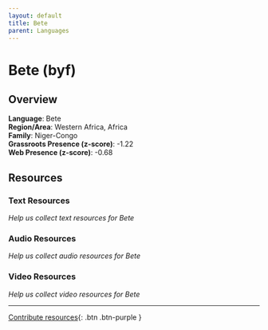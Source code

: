 ```yaml
---
layout: default
title: Bete
parent: Languages
---
```


# Bete (byf)

## Overview

**Language**: Bete  
**Region/Area**: Western Africa, Africa  
**Family**: Niger-Congo  
**Grassroots Presence (z-score)**: -1.22  
**Web Presence (z-score)**: -0.68  

## Resources

### Text Resources
*Help us collect text resources for Bete*

### Audio Resources
*Help us collect audio resources for Bete*

### Video Resources
*Help us collect video resources for Bete*

---

[Contribute resources](https://forms.office.com/e/1SfLJx3u1r){: .btn .btn-purple }
